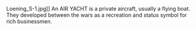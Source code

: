 Loening_S-1.jpg]] An AIR YACHT is a private aircraft, usually a flying boat. They developed between the wars as a recreation and status symbol for rich businessmen.
